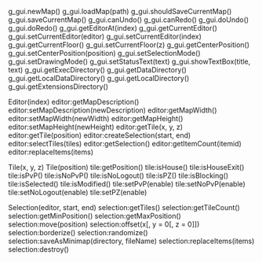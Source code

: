 g_gui.newMap()
g_gui.loadMap(path)
g_gui.shouldSaveCurrentMap()
g_gui.saveCurrentMap()
g_gui.canUndo()
g_gui.canRedo()
g_gui.doUndo()
g_gui.doRedo()
g_gui.getEditorAt(index)
g_gui.getCurrentEditor()
g_gui.setCurrentEditor(editor)
g_gui.setCurrentEditor(index)
g_gui.getCurrentFloor()
g_gui.setCurrentFloor(z)
g_gui.getCenterPosition()
g_gui.setCenterPosition(position)
g_gui.setSelectionMode()
g_gui.setDrawingMode()
g_gui.setStatusText(text)
g_gui.showTextBox(title, text)
g_gui.getExecDirectory()
g_gui.getDataDirectory()
g_gui.getLocalDataDirectory()
g_gui.getLocalDirectory()
g_gui.getExtensionsDirectory()

Editor(index)
editor:getMapDescription()
editor:setMapDescription(newDescription)
editor:getMapWidth()
editor:setMapWidth(newWidth)
editor:getMapHeight()
editor:setMapHeight(newHeight)
editor:getTile(x, y, z)
editor:getTile(position)
editor:createSelection(start, end)
editor:selectTiles(tiles)
editor:getSelection()
editor:getItemCount(itemid)
editor:replaceItems(items)

Tile(x, y, z)
Tile(position)
tile:getPosition()
tile:isHouse()
tile:isHouseExit()
tile:isPvP()
tile:isNoPvP()
tile:isNoLogout()
tile:isPZ()
tile:isBlocking()
tile:isSelected()
tile:isModified()
tile:setPvP(enable)
tile:setNoPvP(enable)
tile:setNoLogout(enable)
tile:setPZ(enable)

Selection(editor, start, end)
selection:getTiles()
selection:getTileCount()
selection:getMinPosition()
selection:getMaxPosition()
selection:move(position)
selection:offset(x[, y = 0[, z = 0]])
selection:borderize()
selection:randomize()
selection:saveAsMinimap(directory, fileName)
selection:replaceItems(items)
selection:destroy()
